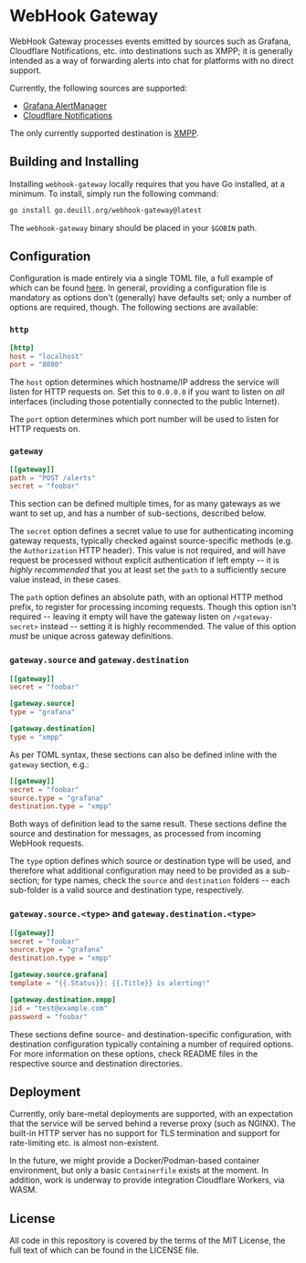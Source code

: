 # WebHook Gateway

WebHook Gateway processes events emitted by sources such as Grafana, Cloudflare Notifications, etc.
into destinations such as XMPP; it is generally intended as a way of forwarding alerts into chat for
platforms with no direct support.

Currently, the following sources are supported:

  - [Grafana AlertManager][grafana-alertmanager]
  - [Cloudflare Notifications][cloudflare-notifications]

The only currently supported destination is [XMPP][xmpp].

## Building and Installing

Installing `webhook-gateway` locally requires that you have Go installed, at a minimum. To install,
simply run the following command:

```sh
go install go.deuill.org/webhook-gateway@latest
```

The `webhook-gateway` binary should be placed in your `$GOBIN` path.

## Configuration

Configuration is made entirely via a single TOML file, a full example of which can be found
[here](gateway.conf). In general, providing a configuration file is mandatory as options don't
(generally) have defaults set; only a number of options are required, though. The following
sections are available:

### `http`

```toml
[http]
host = "localhost"
port = "8080"
```

The `host` option determines which hostname/IP address the service will listen for HTTP requests on.
Set this to `0.0.0.0` if you want to listen on *all* interfaces (including those potentially
connected to the public Internet).

The `port` option determines which port number will be used to listen for HTTP requests on.

### `gateway`

```toml
[[gateway]]
path = "POST /alerts"
secret = "foobar"
```

This section can be defined multiple times, for as many gateways as we want to set up, and has a
number of sub-sections, described below.

The `secret` option defines a secret value to use for authenticating incoming gateway requests,
typically checked against source-specific methods (e.g. the `Authorization` HTTP header). This value
is not required, and will have request be processed without explicit authentication if left empty --
it is *highly recommended* that you at least set the `path` to a sufficiently secure value instead,
in these cases.

The `path` option defines an absolute path, with an optional HTTP method prefix, to register for
processing incoming requests. Though this option isn't required -- leaving it empty will have the
gateway listen on `/<gateway-secret>` instead -- setting it is highly recommended. The value of this
option *must* be unique across gateway definitions.

### `gateway.source` and `gateway.destination`

```toml
[[gateway]]
secret = "foobar"

[gateway.source]
type = "grafana"

[gateway.destination]
type = "xmpp"
```

As per TOML syntax, these sections can also be defined inline with the `gateway` section, e.g.:

```toml
[[gateway]]
secret = "foobar"
source.type = "grafana"
destination.type = "xmpp"
```

Both ways of definition lead to the same result. These sections define the source and destination
for messages, as processed from incoming WebHook requests.

The `type` option defines which source or destination type will be used, and therefore what
additional configuration may need to be provided as a sub-section; for type names, check the
`source` and `destination` folders -- each sub-folder is a valid source and destination type,
respectively.

### `gateway.source.<type>` and `gateway.destination.<type>`

```toml
[[gateway]]
secret = "foobar"
source.type = "grafana"
destination.type = "xmpp"

[gateway.source.grafana]
template = "{{.Status}}: {{.Title}} is alerting!"

[gateway.destination.xmpp]
jid = "test@example.com"
password = "foobar"
```

These sections define source- and destination-specific configuration, with destination configuration
typically containing a number of required options. For more information on these options, check
README files in the respective source and destination directories.

## Deployment

Currently, only bare-metal deployments are supported, with an expectation that the service will be
served behind a reverse proxy (such as NGINX). The built-in HTTP server has no support for TLS
termination and support for rate-limiting etc. is almost non-existent.

In the future, we might provide a Docker/Podman-based container environment, but only a basic
`Containerfile` exists at the moment. In addition, work is underway to provide integration
Cloudflare Workers, via WASM.

## License

All code in this repository is covered by the terms of the MIT License, the full text of which can be found in the LICENSE file.

[grafana-alertmanager]: https://grafana.com/docs/grafana/latest/alerting/configure-notifications/manage-contact-points/integrations/webhook-notifier/
[cloudflare-notifications]: https://developers.cloudflare.com/notifications/get-started/configure-webhooks/
[xmpp]: https://xmpp.org
